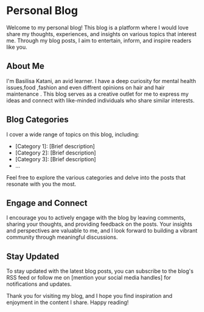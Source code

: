 # Personal Blog

Welcome to my personal blog! This blog is a platform where I would love share my thoughts, experiences, and insights on various topics that interest me. Through my blog posts, I aim to entertain, inform, and inspire readers like you.

## About Me

I'm Basilisa Katani, an avid learner. I have a deep curiosity for mental health issues,food ,fashion and even diffrent opinions on hair and hair maintenance . This blog serves as a creative outlet for me to express my ideas and connect with like-minded individuals who share similar interests.

## Blog Categories

I cover a wide range of topics on this blog, including:

- [Category 1]: [Brief description]
- [Category 2]: [Brief description]
- [Category 3]: [Brief description]
- ...

Feel free to explore the various categories and delve into the posts that resonate with you the most.

## Engage and Connect

I encourage you to actively engage with the blog by leaving comments, sharing your thoughts, and providing feedback on the posts. Your insights and perspectives are valuable to me, and I look forward to building a vibrant community through meaningful discussions.

## Stay Updated

To stay updated with the latest blog posts, you can subscribe to the blog's RSS feed or follow me on [mention your social media handles] for notifications and updates.

Thank you for visiting my blog, and I hope you find inspiration and enjoyment in the content I share. Happy reading!

